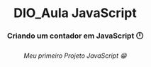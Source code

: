 <h1 style="text-align:center">DIO_Aula JavaScript</h1>

<h3 style="text-align:center">Criando um contador em JavaScript 🕛 </h2>

<h6 style="text-align:center">Meu primeiro Projeto JavaScript 😁</h6> 
